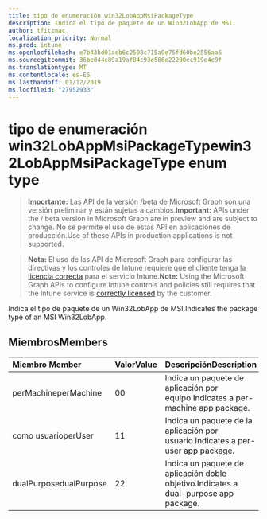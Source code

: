 ```yaml
---
title: tipo de enumeración win32LobAppMsiPackageType
description: Indica el tipo de paquete de un Win32LobApp de MSI.
author: tfitzmac
localization_priority: Normal
ms.prod: intune
ms.openlocfilehash: e7b43bd01aeb6c2508c715a0e75fd60be2556aa6
ms.sourcegitcommit: 36be044c89a19af84c93e586e22200ec919e4c9f
ms.translationtype: MT
ms.contentlocale: es-ES
ms.lasthandoff: 01/12/2019
ms.locfileid: "27952933"
---
```

# <a name="win32lobappmsipackagetype-enum-type"></a><span data-ttu-id="3c588-103">tipo de enumeración win32LobAppMsiPackageType</span><span class="sxs-lookup"><span data-stu-id="3c588-103">win32LobAppMsiPackageType enum type</span></span>

> <span data-ttu-id="3c588-104">**Importante:** Las API de la versión /beta de Microsoft Graph son una versión preliminar y están sujetas a cambios.</span><span class="sxs-lookup"><span data-stu-id="3c588-104">**Important:** APIs under the / beta version in Microsoft Graph are in preview and are subject to change.</span></span> <span data-ttu-id="3c588-105">No se permite el uso de estas API en aplicaciones de producción.</span><span class="sxs-lookup"><span data-stu-id="3c588-105">Use of these APIs in production applications is not supported.</span></span>

> <span data-ttu-id="3c588-106">**Nota:** El uso de las API de Microsoft Graph para configurar las directivas y los controles de Intune requiere que el cliente tenga la [licencia correcta](https://go.microsoft.com/fwlink/?linkid=839381) para el servicio Intune.</span><span class="sxs-lookup"><span data-stu-id="3c588-106">**Note:** Using the Microsoft Graph APIs to configure Intune controls and policies still requires that the Intune service is [correctly licensed](https://go.microsoft.com/fwlink/?linkid=839381) by the customer.</span></span>

<span data-ttu-id="3c588-107">Indica el tipo de paquete de un Win32LobApp de MSI.</span><span class="sxs-lookup"><span data-stu-id="3c588-107">Indicates the package type of an MSI Win32LobApp.</span></span>
## <a name="members"></a><span data-ttu-id="3c588-108">Miembros</span><span class="sxs-lookup"><span data-stu-id="3c588-108">Members</span></span>
|<span data-ttu-id="3c588-109">Miembro	</span><span class="sxs-lookup"><span data-stu-id="3c588-109">Member</span></span>|<span data-ttu-id="3c588-110">Valor</span><span class="sxs-lookup"><span data-stu-id="3c588-110">Value</span></span>|<span data-ttu-id="3c588-111">Descripción</span><span class="sxs-lookup"><span data-stu-id="3c588-111">Description</span></span>|
|:---|:---|:---|
|<span data-ttu-id="3c588-112">perMachine</span><span class="sxs-lookup"><span data-stu-id="3c588-112">perMachine</span></span>|<span data-ttu-id="3c588-113">0</span><span class="sxs-lookup"><span data-stu-id="3c588-113">0</span></span>|<span data-ttu-id="3c588-114">Indica un paquete de aplicación por equipo.</span><span class="sxs-lookup"><span data-stu-id="3c588-114">Indicates a per-machine app package.</span></span>|
|<span data-ttu-id="3c588-115">como usuario</span><span class="sxs-lookup"><span data-stu-id="3c588-115">perUser</span></span>|<span data-ttu-id="3c588-116">1</span><span class="sxs-lookup"><span data-stu-id="3c588-116">1</span></span>|<span data-ttu-id="3c588-117">Indica un paquete de la aplicación por usuario.</span><span class="sxs-lookup"><span data-stu-id="3c588-117">Indicates a per-user app package.</span></span>|
|<span data-ttu-id="3c588-118">dualPurpose</span><span class="sxs-lookup"><span data-stu-id="3c588-118">dualPurpose</span></span>|<span data-ttu-id="3c588-119">2</span><span class="sxs-lookup"><span data-stu-id="3c588-119">2</span></span>|<span data-ttu-id="3c588-120">Indica un paquete de aplicación doble objetivo.</span><span class="sxs-lookup"><span data-stu-id="3c588-120">Indicates a dual-purpose app package.</span></span>|





